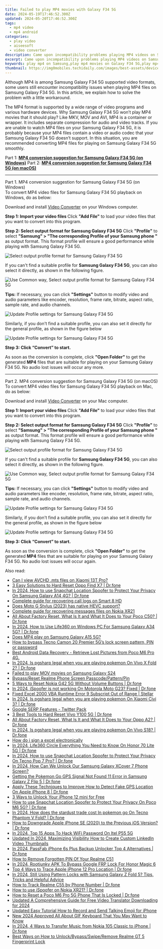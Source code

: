 ```yaml
---
title: Failed to play MP4 movies with Galaxy F34 5G
date: 2024-05-19T17:46:52.300Z
updated: 2024-05-20T17:46:52.300Z
tags: 
  - mp4 video
  - mp4 android
categories: 
  - play video
  - aiseesoft
  - video converter
description: Came upon incompatibility problems playing MP4 videos on Samsung Galaxy F34 5G? Due to codec issues, some MP4 files will not play on Samsung Galaxy F34 5G. To be able to play these MP4 files, you will need to convert them first. 
excerpt: Came upon incompatibility problems playing MP4 videos on Samsung Galaxy F34 5G? Due to codec issues, some MP4 files will not play on Samsung Galaxy F34 5G. To be able to play these MP4 files, you will need to convert them first. 
keywords: play mp4 on Samsung,play mp4 movies on Galaxy F34 5G,play mp4 media player Samsung Galaxy F34 5G,play mp4 media player Galaxy F34 5G,view mp4 on Galaxy F34 5G,why won't mp4 play on Samsung,mp4 converter for android,mp4 converter android 2018,best mp4 transcoder android,Samsung Galaxy F34 5G wont play mp4,video to mp4 codec converter for android,mp4 video converter for android
thumbnail: https://img0mobiles.techidaily.com/images/best-assets/devices/samsung/samsung-galaxy-f34-5g/5.jpg
---
```


<div class="atpl-content atpl-for-aiseesoft-video-converter play-mp4-on-android">

<div class="atpl-post-description-part-1">
<div class="tpl-content-sub-paragraph-normal">
  <p>
    Although MP4 is among Samsung Galaxy F34 5G supported video formats, some users still encounter incompatibility issues when playing MP4 files on Samsung Galaxy F34 5G. In this article, we explain how to solve the problem with a little workaround.
  </p>
</div>
</div>



<div class="atpl-post-description-part-2">
<div class="tpl-content-sub-paragraph-content">
  <p>
    The MP4 format is supported by a wide range of video programs and various hardware devices. Why Samsung Galaxy F34 5G won’t play MP4 movies that it should play? Like MKV, MOV and AVI, MP4 is a container or wrapper. It includes separate compression for audio and video tracks. If you are unable to watch MP4 files on your Samsung Galaxy F34 5G, it is probably because your MP4 files contain a video or audio codec that your Samsung Galaxy F34 5G doesn’t support. In this situation, you are recommended converting MP4 files for playing on Samsung Galaxy F34 5G smoothly.
  </p>
</div>
</div>

Part 1: <strong><a href="#p1">MP4 conversion suggestion for Samsung Galaxy F34 5G (on Windows)</a></strong>
Part 2: <strong><a href="#p2">MP4 conversion suggestion for Samsung Galaxy F34 5G (on macOS)</a></strong>

<!-- Part 1 -->
<a id="p1" name="p1" ></a><hr>

<div class="atpl-step-part-style">Part 1. MP4 conversion suggestion for Samsung Galaxy F34 5G (on Windows)</div>
To convert MP4 video files for Samsung Galaxy F34 5G playback on Windows, do as below:

Download and install <a class="atpl-step-content-a-style" href="https://tools.techidaily.com/aiseesoft-total-video-converter/" >Video Converter</a> on your Windows computer.

<strong>Step 1: Import your video files </strong>
Click <b>"Add File"</b> to load your video files that you want to convert into this program.

<strong>Step 2: Select output format for Samsung Galaxy F34 5G</strong>
Click <b>"Profile"</b> to select <b>"Samsung" > "The corresponding Profile of your Samsung phone "</b> as output format. This format profile will ensure a good performance while playing with Samsung Galaxy F34 5G.

<img src="https://tools.techidaily.com/images/apps/aiseesoft/video-converter/devices/samsung/fv.mp4/win/profile-4.png" class="atpl-imgstyle" alt="Select output profile format for Samsung Galaxy F34 5G" />

If you can't find a suitable profile for **Samsung Galaxy F34 5G**, you can also select it directly, as shown in the following figure.

<img src="https://tools.techidaily.com/images/apps/aiseesoft/video-converter/devices/common_android/fv.mp4/win/profile.png" class="atpl-imgstyle" alt="Use Common way, Select output profile format for Samsung Galaxy F34 5G" />

<strong>Tips:</strong>
If necessary, you can click <b>"Settings"</b> button to modify video and audio parameters like encoder, resolution, frame rate, bitrate, aspect ratio, sample rate, and audio channels. 

<img src="https://tools.techidaily.com/images/apps/aiseesoft/video-converter/devices/samsung/fv.mp4/win/settings-2.png" class="atpl-imgstyle"  alt="Update Profile settings for Samsung Galaxy F34 5G" />

Similarly, if you don't find a suitable profile, you can also set it directly for the general profile, as shown in the figure below

<img src="https://tools.techidaily.com/images/apps/aiseesoft/video-converter/devices/common_android/fv.mp4/win/settings.png" class="atpl-imgstyle"  alt="Update Profile settings for Samsung Galaxy F34 5G" />

<strong>Step 3: Click “Convert” to start.</strong>

As soon as the conversion is complete, click <b>"Open Folder"</b> to get the generated <b>MP4</b> files that are suitable for playing on your Samsung Galaxy F34 5G. No audio lost issues will occur any more.

<!-- Part 2 -->
<a id="p2" name="p2"></a><hr>

<div class="atpl-step-part-style">Part 2. MP4 conversion suggestion for Samsung Galaxy F34 5G (on macOS)</div>
To convert MP4 video files for Samsung Galaxy F34 5G playback on Mac, do as below:

Download and install <a class="atpl-step-content-a-style" href="https://tools.techidaily.com/aiseesoft-total-video-converter/" >Video Converter</a> on your Mac computer.

<strong>Step 1: Import your video files </strong>
Click <b>"Add File"</b> to load your video files that you want to convert into this program.

<strong>Step 2: Select output format for Samsung Galaxy F34 5G</strong>
Click <b>"Profile"</b> to select <b>"Samsung" > "The corresponding Profile of your Samsung phone "</b> as output format. This format profile will ensure a good performance while playing with Samsung Galaxy F34 5G.

<img src="https://tools.techidaily.com/images/apps/aiseesoft/video-converter/devices/samsung/fv.mp4/mac/profile.png" class="atpl-imgstyle" alt="Select output profile format for Samsung Galaxy F34 5G" />

If you can't find a suitable profile for **Samsung Galaxy F34 5G**, you can also select it directly, as shown in the following figure.

<img src="https://tools.techidaily.com/images/apps/aiseesoft/video-converter/devices/common_android/fv.mp4/mac/profile.png" class="atpl-imgstyle" alt="Use Common way, Select output profile format for Samsung Galaxy F34 5G" />

<strong>Tips:</strong>
If necessary, you can click <b>"Settings"</b> button to modify video and audio parameters like encoder, resolution, frame rate, bitrate, aspect ratio, sample rate, and audio channels. 

<img src="https://tools.techidaily.com/images/apps/aiseesoft/video-converter/devices/samsung/fv.mp4/mac/settings.png" class="atpl-imgstyle"  alt="Update Profile settings for Samsung Galaxy F34 5G" />

Similarly, if you don't find a suitable profile, you can also set it directly for the general profile, as shown in the figure below

<img src="https://tools.techidaily.com/images/apps/aiseesoft/video-converter/devices/common_android/fv.mp4/win/settings.png" class="atpl-imgstyle"  alt="Update Profile settings for Samsung Galaxy F34 5G" />

<strong>Step 3: Click “Convert” to start.</strong>

As soon as the conversion is complete, click <b>"Open Folder"</b> to get the generated <b>MP4</b> files that are suitable for playing on your Samsung Galaxy F34 5G. No audio lost issues will occur again.



<div class="atpl-post-end">
  <div class="atpl-post-device-model-description">
    
  </div>
</div>

<ins class="adsbygoogle"
     style="display:block"
     data-ad-client="ca-pub-7571918770474297"
     data-ad-slot="8358498916"
     data-ad-format="auto"
     data-full-width-responsive="true"></ins>


</div>
<ins class="adsbygoogle"
    style="display:block"
    data-ad-format="autorelaxed"
    data-ad-client="ca-pub-7571918770474297"
    data-ad-slot="1223367746"></ins>

<span class="atpl-alsoreadstyle">Also read:</span>
<div><ul>
<li><a href="https://phone-solutions.techidaily.com/can-i-view-avchd-mts-files-on-xiaomi-13t-pro-by-aiseesoft-video-converter-play-mts-on-android/"><u>Can I view AVCHD .mts files on Xiaomi 13T Pro?</u></a></li>
<li><a href="https://phone-solutions.techidaily.com/3-easy-solutions-to-hard-reset-oppo-find-x7-drfone-by-drfone-reset-android-reset-android/"><u>3 Easy Solutions to Hard Reset Oppo Find X7 | Dr.fone</u></a></li>
<li><a href="https://phone-solutions.techidaily.com/in-2024-how-to-use-snapchat-location-spoofer-to-protect-your-privacy-on-samsung-galaxy-a14-4g-drfone-by-drfone-virtual-android/"><u>In 2024, How to use Snapchat Location Spoofer to Protect Your Privacy On Samsung Galaxy A14 4G? | Dr.fone</u></a></li>
<li><a href="https://phone-solutions.techidaily.com/complete-guide-for-recovering-call-logs-on-smart-8-hd-by-fonelab-android-recover-call-logs/"><u>Complete guide for recovering call logs on Smart 8 HD</u></a></li>
<li><a href="https://phone-solutions.techidaily.com/does-moto-g-stylus-2023-has-native-hevc-support-by-aiseesoft-video-converter-play-hevc-video-on-android/"><u>Does Moto G Stylus (2023) has native HEVC support?</u></a></li>
<li><a href="https://phone-solutions.techidaily.com/complete-guide-for-recovering-messages-files-on-nokia-xr21-by-fonelab-android-recover-messages/"><u>Complete guide for recovering messages files on Nokia XR21</u></a></li>
<li><a href="https://phone-solutions.techidaily.com/all-about-factory-reset-what-is-it-and-what-it-does-to-your-poco-c50-drfone-by-drfone-reset-android-reset-android/"><u>All About Factory Reset, What Is It and What It Does to Your Poco C50? | Dr.fone</u></a></li>
<li><a href="https://phone-solutions.techidaily.com/in-2024-how-to-use-life360-on-windows-pc-for-samsung-galaxy-a34-5g-drfone-by-drfone-virtual-android/"><u>In 2024, How to Use Life360 on Windows PC For Samsung Galaxy A34 5G? | Dr.fone</u></a></li>
<li><a href="https://phone-solutions.techidaily.com/does-mp4-play-on-samsung-galaxy-a15-5g-by-aiseesoft-video-converter-play-mp4-on-android/"><u>Does MP4 play on Samsung Galaxy A15 5G?</u></a></li>
<li><a href="https://phone-solutions.techidaily.com/how-to-bypass-tecno-camon-20-premier-5g-s-lock-screen-pattern-pin-or-password-by-drfone-android-unlock-android-unlock/"><u>How to bypass Tecno Camon 20 Premier 5G’s lock screen pattern, PIN or password</u></a></li>
<li><a href="https://phone-solutions.techidaily.com/best-android-data-recovery-retrieve-lost-pictures-from-poco-m6-pro-4g-by-fonelab-android-recover-pictures/"><u>Best Android Data Recovery - Retrieve Lost Pictures from Poco M6 Pro 4G.</u></a></li>
<li><a href="https://phone-solutions.techidaily.com/in-2024-is-pgsharp-legal-when-you-are-playing-pokemon-on-vivo-x-fold-2-drfone-by-drfone-virtual-android/"><u>In 2024, Is pgsharp legal when you are playing pokemon On Vivo X Fold 2? | Dr.fone</u></a></li>
<li><a href="https://phone-solutions.techidaily.com/failed-to-play-mov-movies-on-samsung-galaxy-s24-by-aiseesoft-video-converter-play-mov-on-android/"><u>Failed to play MOV movies on Samsung Galaxy S24</u></a></li>
<li><a href="https://phone-solutions.techidaily.com/bypass-reset-realme-phone-screen-passcode-pattern-pin-by-drfone-android-unlock-android-unlock/"><u>Bypass/Reset Realme Phone Screen Passcode/Pattern/Pin</u></a></li>
<li><a href="https://phone-solutions.techidaily.com/5-ways-to-reset-nokia-g42-5g-without-volume-buttons-drfone-by-drfone-reset-android-reset-android/"><u>5 Ways to Reset Nokia G42 5G Without Volume Buttons | Dr.fone</u></a></li>
<li><a href="https://phone-solutions.techidaily.com/in-2024-ispoofer-is-not-working-on-motorola-moto-g23-fixed-drfone-by-drfone-virtual-android/"><u>In 2024, iSpoofer is not working On Motorola Moto G23? Fixed | Dr.fone</u></a></li>
<li><a href="https://phone-solutions.techidaily.com/fixed-excel-2000-vba-runtime-error-9-subscript-out-of-range-stellar-by-stellar-guide/"><u>Fixed Excel 2000 VBA Runtime Error 9 Subscript Out of Range | Stellar</u></a></li>
<li><a href="https://phone-solutions.techidaily.com/in-2024-is-pgsharp-legal-when-you-are-playing-pokemon-on-xiaomi-civi-3-drfone-by-drfone-virtual-android/"><u>In 2024, Is pgsharp legal when you are playing pokemon On Xiaomi Civi 3? | Dr.fone</u></a></li>
<li><a href="https://phone-solutions.techidaily.com/google-serp-features-twitter-pack-by-link-assistant-rank-tracker-serp-analysis-serp-analysis/"><u>Google SERP Features - Twitter Pack</u></a></li>
<li><a href="https://phone-solutions.techidaily.com/3-best-tools-to-hard-reset-vivo-y100-5g-drfone-by-drfone-reset-android-reset-android/"><u>3 Best Tools to Hard Reset Vivo Y100 5G | Dr.fone</u></a></li>
<li><a href="https://phone-solutions.techidaily.com/all-about-factory-reset-what-is-it-and-what-it-does-to-your-oppo-a2-drfone-by-drfone-reset-android-reset-android/"><u>All About Factory Reset, What Is It and What It Does to Your Oppo A2? | Dr.fone</u></a></li>
<li><a href="https://phone-solutions.techidaily.com/in-2024-is-pgsharp-legal-when-you-are-playing-pokemon-on-vivo-s18-drfone-by-drfone-virtual-android/"><u>In 2024, Is pgsharp legal when you are playing pokemon On Vivo S18? | Dr.fone</u></a></li>
<li><a href="https://phone-solutions.techidaily.com/how-do-i-sign-a-excel-electronically-by-ldigisigner-sign-a-excel-sign-a-excel/"><u>How do i sign a excel electronically</u></a></li>
<li><a href="https://phone-solutions.techidaily.com/in-2024-life360-circle-everything-you-need-to-know-on-honor-70-lite-5g-drfone-by-drfone-virtual-android/"><u>In 2024, Life360 Circle Everything You Need to Know On Honor 70 Lite 5G | Dr.fone</u></a></li>
<li><a href="https://phone-solutions.techidaily.com/in-2024-how-to-use-snapchat-location-spoofer-to-protect-your-privacy-on-tecno-pop-7-pro-drfone-by-drfone-virtual-android/"><u>In 2024, How to use Snapchat Location Spoofer to Protect Your Privacy On Tecno Pop 7 Pro? | Dr.fone</u></a></li>
<li><a href="https://android-unlock.techidaily.com/in-2024-how-can-we-unlock-our-samsung-galaxy-xcover-7-phone-screen-by-drfone-android/"><u>In 2024, How Can We Unlock Our Samsung Galaxy XCover 7 Phone Screen?</u></a></li>
<li><a href="https://android-location.techidaily.com/getting-the-pokemon-go-gps-signal-not-found-11-error-in-samsung-galaxy-z-flip-5-drfone-by-drfone-virtual/"><u>Getting the Pokemon Go GPS Signal Not Found 11 Error in Samsung Galaxy Z Flip 5 | Dr.fone</u></a></li>
<li><a href="https://fake-location.techidaily.com/apply-these-techniques-to-improve-how-to-detect-fake-gps-location-on-apple-iphone-8-drfone-by-drfone-virtual-ios/"><u>Apply These Techniques to Improve How to Detect Fake GPS Location On Apple iPhone 8 | Dr.fone</u></a></li>
<li><a href="https://sim-unlock.techidaily.com/3-ways-to-unlock-your-iphone-12-mini-for-free-by-drfone-ios/"><u>3 Ways to Unlock Your iPhone 12 mini for Free</u></a></li>
<li><a href="https://fake-location.techidaily.com/how-to-use-snapchat-location-spoofer-to-protect-your-privacy-on-poco-m6-5g-drfone-by-drfone-virtual-android/"><u>How to use Snapchat Location Spoofer to Protect Your Privacy On Poco M6 5G? | Dr.fone</u></a></li>
<li><a href="https://android-pokemon-go.techidaily.com/in-2024-how-does-the-stardust-trade-cost-in-pokemon-go-on-tecno-phantom-v-fold-drfone-by-drfone-virtual-android/"><u>In 2024, How does the stardust trade cost In pokemon go On Tecno Phantom V Fold? | Dr.fone</u></a></li>
<li><a href="https://techidaily.com/how-to-downgrade-apple-iphone-se-2020-to-the-previous-ios-version-drfone-by-drfone-ios-system-repair-ios-system-repair/"><u>How to Downgrade Apple iPhone SE (2020) to the Previous iOS Version? | Dr.fone</u></a></li>
<li><a href="https://unlock-android.techidaily.com/in-2024-top-15-apps-to-hack-wifi-password-on-itel-p55-5g-by-drfone-android/"><u>In 2024, Top 15 Apps To Hack WiFi Password On Itel P55 5G</u></a></li>
<li><a href="https://ai-video-apps.techidaily.com/updated-in-2024-maximizing-visibility-how-to-create-custom-linkedin-video-thumbnails/"><u>Updated In 2024, Maximizing Visibility How to Create Custom LinkedIn Video Thumbnails</u></a></li>
<li><a href="https://iphone-unlock.techidaily.com/in-2024-passfab-iphone-6s-plus-backup-unlocker-top-4-alternatives-drfone-by-drfone-ios/"><u>In 2024, PassFab iPhone 6s Plus Backup Unlocker Top 4 Alternatives | Dr.fone</u></a></li>
<li><a href="https://easy-unlock-android.techidaily.com/how-to-remove-forgotten-pin-of-your-realme-c51-by-drfone-android/"><u>How to Remove Forgotten PIN Of Your Realme C51</u></a></li>
<li><a href="https://easy-unlock-android.techidaily.com/in-2024-rootjunky-apk-to-bypass-google-frp-lock-for-honor-magic-6-by-drfone-android/"><u>In 2024, Rootjunky APK To Bypass Google FRP Lock For Honor Magic 6</u></a></li>
<li><a href="https://ios-location-track.techidaily.com/top-4-ways-to-trace-apple-iphone-12-pro-location-drfone-by-drfone-virtual-ios/"><u>Top 4 Ways to Trace Apple iPhone 12 Pro Location | Dr.fone</u></a></li>
<li><a href="https://android-unlock.techidaily.com/in-2024-still-using-pattern-locks-with-samsung-galaxy-z-fold-5-tips-tricks-and-helpful-advice-by-drfone-android/"><u>In 2024, Still Using Pattern Locks with Samsung Galaxy Z Fold 5? Tips, Tricks and Helpful Advice</u></a></li>
<li><a href="https://android-location-track.techidaily.com/how-to-track-realme-c55-by-phone-number-drfone-by-drfone-virtual-android/"><u>How to Track Realme C55 by Phone Number | Dr.fone</u></a></li>
<li><a href="https://android-pokemon-go.techidaily.com/how-to-use-ispoofer-on-nokia-xr21-drfone-by-drfone-virtual-android/"><u>How to use iSpoofer on Nokia XR21? | Dr.fone</u></a></li>
<li><a href="https://techidaily.com/how-to-reset-a-poco-m6-pro-5g-phone-that-is-locked-drfone-by-drfone-reset-android-reset-android/"><u>How to Reset a Poco M6 Pro 5G Phone That Is Locked | Dr.fone</u></a></li>
<li><a href="https://ai-video-translation.techidaily.com/updated-a-comprehensive-guide-for-free-video-translator-downloading-for-2024/"><u>Updated A Comprehensive Guide for Free Video Translator Downloading for 2024</u></a></li>
<li><a href="https://ai-voice-clone.techidaily.com/updated-easy-tutorial-how-to-record-and-send-talking-emoji-for-iphone/"><u>Updated Easy Tutorial How to Record and Send Talking Emoji for iPhone</u></a></li>
<li><a href="https://ai-editing-video.techidaily.com/new-2024-approved-all-about-gif-keyboard-that-you-may-want-to-know/"><u>New 2024 Approved All About GIF Keyboard That You May Want to Know</u></a></li>
<li><a href="https://android-transfer.techidaily.com/in-2024-4-ways-to-transfer-music-from-nokia-105-classic-to-iphone-drfone-by-drfone-transfer-from-android-transfer-from-android/"><u>In 2024, 4 Ways to Transfer Music from Nokia 105 Classic to iPhone | Dr.fone</u></a></li>
<li><a href="https://easy-unlock-android.techidaily.com/best-ways-on-how-to-unlockbypassswiperemove-realme-gt-5-fingerprint-lock-by-drfone-android/"><u>Best Ways on How to Unlock/Bypass/Swipe/Remove Realme GT 5 Fingerprint Lock</u></a></li>
</ul></div>


